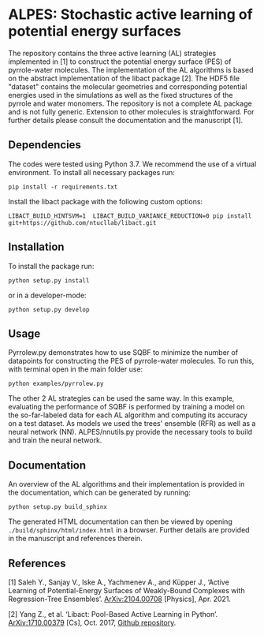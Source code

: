 
# ALPES: Stochastic active learning of potential energy surfaces

The repository contains the three active learning (AL) strategies implemented in [1] to construct the potential energy surface (PES) of pyrrole-water molecules. The implementation of the AL algorithms is based on the abstract implementation of the libact package [2]. The HDF5 file "dataset" contains the molecular geometries and corresponding potential energies used in the simulations as well as the fixed structures of the pyrrole and water monomers. The repository is not a complete AL package and is not fully generic. Extension to other molecules is straightforward. For further details please consult the documentation and the manuscript [1].

## Dependencies
The codes were tested using Python 3.7. We recommend the use of a virtual environment. To install all necessary packages run:
```
pip install -r requirements.txt
```
Install the libact package with the following custom options:
```
LIBACT_BUILD_HINTSVM=1  LIBACT_BUILD_VARIANCE_REDUCTION=0 pip install git+https://github.com/ntucllab/libact.git
```

## Installation

To install the package run:
```
python setup.py install
```
or in a developer-mode:
```
python setup.py develop
```

## Usage

Pyrrolew.py demonstrates how to use SQBF to minimize the number of datapoints for constructing the PES of pyrrole-water molecules. To run this, with terminal open in the main folder use:
```
python examples/pyrrolew.py
```
The other 2 AL strategies can be used the same way. In this example, evaluating the performance of SQBF is performed by training a model on the so-far-labeled data for each AL algorithm and computing its accuracy on a test dataset. As models we used the trees' ensemble (RFR) as well as a neural network (NN). ALPES/nnutils.py provide the necessary tools to build and train the neural network.  
## Documentation

An overview of the AL algorithms and their implementation is provided in the documentation, which can be generated by running:
```
python setup.py build_sphinx
```
The generated HTML documentation can then be viewed by opening `./build/sphinx/html/index.html` in a browser. Further details are provided in the manuscript and references therein.
## References

[1] Saleh Y., Sanjay V., Iske A., Yachmenev A., and Küpper J., ‘Active Learning of Potential-Energy Surfaces of Weakly-Bound Complexes with Regression-Tree Ensembles’. [ArXiv:2104.00708]( http://arxiv.org/abs/2104.00708) [Physics], Apr. 2021.

[2] Yang Z., et al. ‘Libact: Pool-Based Active Learning in Python’. [ArXiv:1710.00379](http://arxiv.org/abs/1710.00379) [Cs], Oct. 2017, [Github repository](https://github.com/ntucllab/libact).
